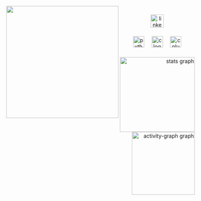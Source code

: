 <br clear="both">

<img align="left" height="300" src="https://i.giphy.com/media/v1.Y2lkPTc5MGI3NjExb2Y4Mmh0bG0yeTI3a2l4MGNyaTNlam44cmt6ZnN1MnU0cWtzYXF2eSZlcD12MV9pbnRlcm5hbF9naWZfYnlfaWQmY3Q9Zw/cMSIbw9yS2JWpdnLlf/giphy-downsized-large.gif"  />

###

<div align="center">
  <a href="https://www.linkedin.com/in/caio-blanco/" target="_blank">
    <img src="https://img.shields.io/static/v1?message=LinkedIn&logo=linkedin&label=&color=0077B5&logoColor=white&labelColor=&style=for-the-badge" height="35" alt="linkedin logo"  />
  </a>
</div>

###

<div align="center">
  <img src="https://cdn.jsdelivr.net/gh/devicons/devicon/icons/python/python-original.svg" height="30" alt="python logo"  />
  <img width="12" />
  <img src="https://cdn.jsdelivr.net/gh/devicons/devicon/icons/c/c-original.svg" height="30" alt="c logo"  />
  <img width="12" />
  <img src="https://cdn.jsdelivr.net/gh/devicons/devicon/icons/cplusplus/cplusplus-original.svg" height="30" alt="cplusplus logo"  />
</div>

###

<div align="right">
  <img src="https://github-readme-stats.vercel.app/api?username=caioblnc&hide_title=false&hide_rank=false&show_icons=true&include_all_commits=true&count_private=true&disable_animations=false&theme=noctis_minimus&locale=en&hide_border=false&order=1" height="200" alt="stats graph"  />
  <img src="https://github-readme-activity-graph.vercel.app/graph?username=caioblnc&radius=16&theme=noctis-minimus&area=true&order=5&hide_title=true&hide_border=false" height="168" alt="activity-graph graph"  />
</div>

###
